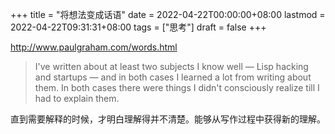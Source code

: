 +++
title = "将想法变成话语"
date = 2022-04-22T00:00:00+08:00
lastmod = 2022-04-22T09:31:31+08:00
tags = ["思考"]
draft = false
+++

<http://www.paulgraham.com/words.html>

> I've written about at least two subjects I know well — Lisp hacking and startups — and in both cases I learned a lot from writing about them. In both cases there were things I didn't consciously realize till I had to explain them.

直到需要解释的时候，才明白理解得并不清楚。能够从写作过程中获得新的理解。
